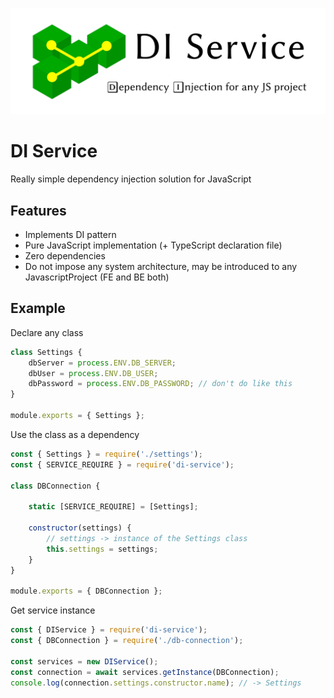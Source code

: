 ![This is an image](di-service.svg)
# DI Service
Really simple dependency injection solution for JavaScript

## Features
* Implements DI pattern
* Pure JavaScript implementation (+ TypeScript declaration file) 
* Zero dependencies
* Do not impose any system architecture, may be introduced to any JavascriptProject (FE and BE both)

## Example
Declare any class
```javascript
class Settings {
    dbServer = process.ENV.DB_SERVER;
    dbUser = process.ENV.DB_USER;
    dbPassword = process.ENV.DB_PASSWORD; // don't do like this
}

module.exports = { Settings };
```

Use the class as a dependency
```javascript
const { Settings } = require('./settings');
const { SERVICE_REQUIRE } = require('di-service');

class DBConnection {
    
    static [SERVICE_REQUIRE] = [Settings];
    
    constructor(settings) {        
        // settings -> instance of the Settings class
        this.settings = settings;
    }
}

module.exports = { DBConnection };
```

Get service instance
```javascript
const { DIService } = require('di-service');
const { DBConnection } = require('./db-connection');

const services = new DIService();
const connection = await services.getInstance(DBConnection);
console.log(connection.settings.constructor.name); // -> Settings
```
